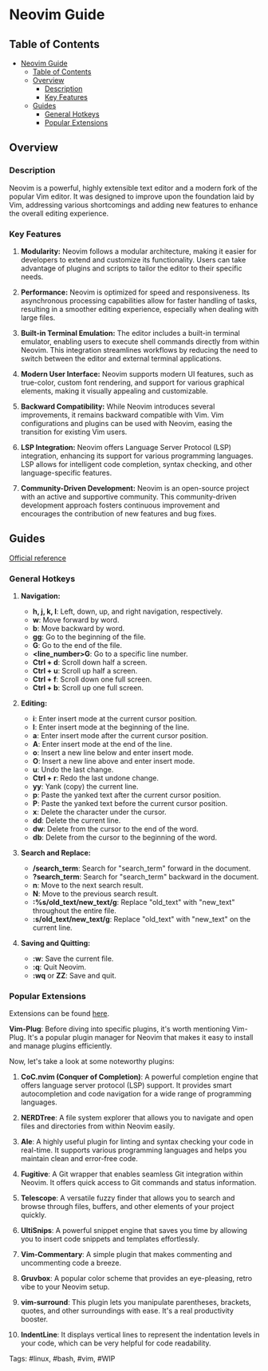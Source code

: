 # Neovim Guide

## Table of Contents

- [Neovim Guide](#neovim-guide)
  - [Table of Contents](#table-of-contents)
  - [Overview](#overview)
    - [Description](#description)
    - [Key Features](#key-features)
  - [Guides](#guides)
    - [General Hotkeys](#general-hotkeys)
    - [Popular Extensions](#popular-extensions)

## Overview

### Description

Neovim is a powerful, highly extensible text editor and a modern fork of the popular Vim editor. It was designed to improve upon the foundation laid by Vim, addressing various shortcomings and adding new features to enhance the overall editing experience.

### Key Features

1. **Modularity:** Neovim follows a modular architecture, making it easier for developers to extend and customize its functionality. Users can take advantage of plugins and scripts to tailor the editor to their specific needs.

2. **Performance:** Neovim is optimized for speed and responsiveness. Its asynchronous processing capabilities allow for faster handling of tasks, resulting in a smoother editing experience, especially when dealing with large files.

3. **Built-in Terminal Emulation:** The editor includes a built-in terminal emulator, enabling users to execute shell commands directly from within Neovim. This integration streamlines workflows by reducing the need to switch between the editor and external terminal applications.

4. **Modern User Interface:** Neovim supports modern UI features, such as true-color, custom font rendering, and support for various graphical elements, making it visually appealing and customizable.

5. **Backward Compatibility:** While Neovim introduces several improvements, it remains backward compatible with Vim. Vim configurations and plugins can be used with Neovim, easing the transition for existing Vim users.

6. **LSP Integration:** Neovim offers Language Server Protocol (LSP) integration, enhancing its support for various programming languages. LSP allows for intelligent code completion, syntax checking, and other language-specific features.

7. **Community-Driven Development:** Neovim is an open-source project with an active and supportive community. This community-driven development approach fosters continuous improvement and encourages the contribution of new features and bug fixes.

## Guides

[Official reference](https://neovim.io/doc/user/quickref.html)

### General Hotkeys

1. **Navigation:**
   - **h, j, k, l**: Left, down, up, and right navigation, respectively.
   - **w**: Move forward by word.
   - **b**: Move backward by word.
   - **gg**: Go to the beginning of the file.
   - **G**: Go to the end of the file.
   - **<line_number>G**: Go to a specific line number.
   - **Ctrl + d**: Scroll down half a screen.
   - **Ctrl + u**: Scroll up half a screen.
   - **Ctrl + f**: Scroll down one full screen.
   - **Ctrl + b**: Scroll up one full screen.

2. **Editing:**
   - **i**: Enter insert mode at the current cursor position.
   - **I**: Enter insert mode at the beginning of the line.
   - **a**: Enter insert mode after the current cursor position.
   - **A**: Enter insert mode at the end of the line.
   - **o**: Insert a new line below and enter insert mode.
   - **O**: Insert a new line above and enter insert mode.
   - **u**: Undo the last change.
   - **Ctrl + r**: Redo the last undone change.
   - **yy**: Yank (copy) the current line.
   - **p**: Paste the yanked text after the current cursor position.
   - **P**: Paste the yanked text before the current cursor position.
   - **x**: Delete the character under the cursor.
   - **dd**: Delete the current line.
   - **dw**: Delete from the cursor to the end of the word.
   - **db**: Delete from the cursor to the beginning of the word.

3. **Search and Replace:**
   - **/search_term**: Search for "search_term" forward in the document.
   - **?search_term**: Search for "search_term" backward in the document.
   - **n**: Move to the next search result.
   - **N**: Move to the previous search result.
   - **:%s/old_text/new_text/g**: Replace "old_text" with "new_text" throughout the entire file.
   - **:&#8203;s/old_text/new_text/g**: Replace "old_text" with "new_text" on the current line.
   <!-- &#8203; used to prevent rendering emoji -->

4. **Saving and Quitting:**
   - **:w**: Save the current file.
   - **:q**: Quit Neovim.
   - **:wq** or **ZZ**: Save and quit.

### Popular Extensions

Extensions can be found [here](https://neovimcraft.com/).

**Vim-Plug**: Before diving into specific plugins, it's worth mentioning Vim-Plug. It's a popular plugin manager for Neovim that makes it easy to install and manage plugins efficiently.

Now, let's take a look at some noteworthy plugins:

1. **CoC.nvim (Conquer of Completion)**: A powerful completion engine that offers language server protocol (LSP) support. It provides smart autocompletion and code navigation for a wide range of programming languages.

2. **NERDTree**: A file system explorer that allows you to navigate and open files and directories from within Neovim easily.

3. **Ale**: A highly useful plugin for linting and syntax checking your code in real-time. It supports various programming languages and helps you maintain clean and error-free code.

4. **Fugitive**: A Git wrapper that enables seamless Git integration within Neovim. It offers quick access to Git commands and status information.

5. **Telescope**: A versatile fuzzy finder that allows you to search and browse through files, buffers, and other elements of your project quickly.

6. **UltiSnips**: A powerful snippet engine that saves you time by allowing you to insert code snippets and templates effortlessly.

7. **Vim-Commentary**: A simple plugin that makes commenting and uncommenting code a breeze.

8. **Gruvbox**: A popular color scheme that provides an eye-pleasing, retro vibe to your Neovim setup.

9. **vim-surround**: This plugin lets you manipulate parentheses, brackets, quotes, and other surroundings with ease. It's a real productivity booster.

10. **IndentLine**: It displays vertical lines to represent the indentation levels in your code, which can be very helpful for code readability.

Tags: #linux, #bash, #vim, #WIP
